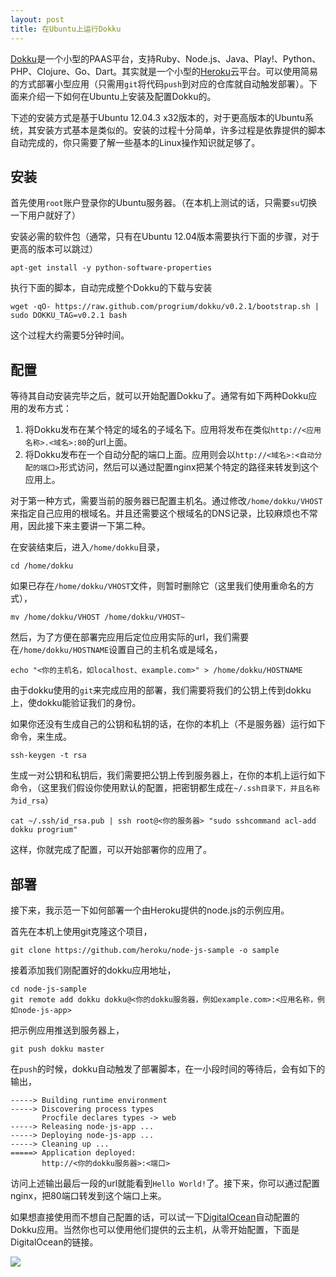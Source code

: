 ```yaml
---
layout: post
title: 在Ubuntu上运行Dokku
---
```


[Dokku][1]是一个小型的PAAS平台，支持Ruby、Node.js、Java、Play!、Python、PHP、Clojure、Go、Dart。其实就是一个小型的[Heroku][2]云平台。可以使用简易的方式部署小型应用（只需用`git`将代码`push`到对应的仓库就自动触发部署）。下面来介绍一下如何在Ubuntu上安装及配置Dokku的。

下述的安装方式是基于Ubuntu 12.04.3 x32版本的，对于更高版本的Ubuntu系统，其安装方式基本是类似的。安装的过程十分简单，许多过程是依靠提供的脚本自动完成的，你只需要了解一些基本的Linux操作知识就足够了。

## 安装

首先使用`root`账户登录你的Ubuntu服务器。（在本机上测试的话，只需要`su`切换一下用户就好了）

安装必需的软件包（通常，只有在Ubuntu 12.04版本需要执行下面的步骤，对于更高的版本可以跳过）

    apt-get install -y python-software-properties
    

执行下面的脚本，自动完成整个Dokku的下载与安装

    wget -qO- https://raw.github.com/progrium/dokku/v0.2.1/bootstrap.sh | sudo DOKKU_TAG=v0.2.1 bash
    

这个过程大约需要5分钟时间。

## 配置

等待其自动安装完毕之后，就可以开始配置Dokku了。通常有如下两种Dokku应用的发布方式：

1.  将Dokku发布在某个特定的域名的子域名下。应用将发布在类似`http://<应用名称>.<域名>:80`的url上面。
2.  将Dokku发布在一个自动分配的端口上面。应用则会以`http://<域名>:<自动分配的端口>`形式访问，然后可以通过配置nginx把某个特定的路径来转发到这个应用上。

对于第一种方式，需要当前的服务器已配置主机名。通过修改`/home/dokku/VHOST`来指定自己应用的根域名。并且还需要这个根域名的DNS记录，比较麻烦也不常用，因此接下来主要讲一下第二种。

在安装结束后，进入`/home/dokku`目录，

    cd /home/dokku
    

如果已存在`/home/dokku/VHOST`文件，则暂时删除它（这里我们使用重命名的方式），

    mv /home/dokku/VHOST /home/dokku/VHOST~
    

然后，为了方便在部署完应用后定位应用实际的url，我们需要在`/home/dokku/HOSTNAME`设置自己的主机名或是域名，

    echo "<你的主机名，如localhost、example.com>" > /home/dokku/HOSTNAME
    

由于dokku使用的`git`来完成应用的部署，我们需要将我们的公钥上传到dokku上，使dokku能验证我们的身份。

如果你还没有生成自己的公钥和私钥的话，在你的本机上（不是服务器）运行如下命令，来生成。

    ssh-keygen -t rsa
    

生成一对公钥和私钥后，我们需要把公钥上传到服务器上，在你的本机上运行如下命令，（这里我们假设你使用默认的配置，把密钥都生成在`~/.ssh目录下，并且名称为id_rsa`）

    cat ~/.ssh/id_rsa.pub | ssh root@<你的服务器> "sudo sshcommand acl-add dokku progrium"
    

这样，你就完成了配置，可以开始部署你的应用了。

## 部署

接下来，我示范一下如何部署一个由Heroku提供的node.js的示例应用。

首先在本机上使用git克隆这个项目，

    git clone https://github.com/heroku/node-js-sample -o sample
    

接着添加我们刚配置好的dokku应用地址，

    cd node-js-sample
    git remote add dokku dokku@<你的dokku服务器，例如example.com>:<应用名称，例如node-js-app>
    

把示例应用推送到服务器上，

    git push dokku master
    

在`push`的时候，dokku自动触发了部署脚本，在一小段时间的等待后，会有如下的输出，

    -----> Building runtime environment
    -----> Discovering process types
           Procfile declares types -> web
    -----> Releasing node-js-app ...
    -----> Deploying node-js-app ...
    -----> Cleaning up ...
    =====> Application deployed:
           http://<你的dokku服务器>:<端口>
    

访问上述输出最后一段的url就能看到`Hello World!`了。接下来，你可以通过配置nginx，把80端口转发到这个端口上来。

如果想直接使用而不想自己配置的话，可以试一下[DigitalOcean][3]自动配置的Dokku应用。当然你也可以使用他们提供的云主机，从零开始配置，下面是DigitalOcean的链接。

[![][4]][3]

 [1]: https://github.com/progrium/dokku
 [2]: https://www.heroku.com/
 [3]: https://www.digitalocean.com/?refcode=94565696c539
 [4]: http://www.predatorray.me/wp-content/uploads/2014/01/ssd-virtual-servers-banner-2-728x90.jpg